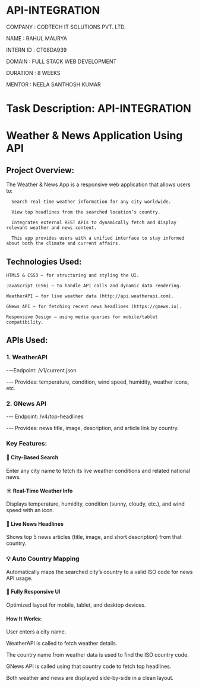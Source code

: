 # API-INTEGRATION

 
COMPANY : CODTECH IT SOLUTIONS PVT. LTD.

NAME : RAHUL MAURYA

INTERN ID : CT08DA939

DOMAIN :  FULL STACK WEB DEVELOPMENT

DURATION : 8 WEEKS

MENTOR : NEELA SANTHOSH KUMAR

# Task Description:  API-INTEGRATION

# Weather & News Application  Using API

## Project Overview:

  The Weather & News App is a responsive web application that allows users to:

      Search real-time weather information for any city worldwide.

      View top headlines from the searched location’s country.

      Integrates external REST APIs to dynamically fetch and display relevant weather and news content.

      This app provides users with a unified interface to stay informed about both the climate and current affairs.

## Technologies Used:

    HTML5 & CSS3 – for structuring and styling the UI.

    JavaScript (ES6) – to handle API calls and dynamic data rendering.

    WeatherAPI – for live weather data (http://api.weatherapi.com).

    GNews API – for fetching recent news headlines (https://gnews.io).

    Responsive Design – using media queries for mobile/tablet compatibility.

## APIs Used:
### 1. WeatherAPI

---Endpoint: /v1/current.json

--- Provides: temperature, condition, wind speed, humidity, weather icons, etc.

### 2. GNews API

--- Endpoint: /v4/top-headlines

--- Provides: news title, image, description, and article link by country.

### Key Features:
#### 🔎 City-Based Search
Enter any city name to fetch its live weather conditions and related national news.

#### ☀️ Real-Time Weather Info
Displays temperature, humidity, condition (sunny, cloudy, etc.), and wind speed with an icon.

#### 📰 Live News Headlines
Shows top 5 news articles (title, image, and short description) from that country.

### 💡 Auto Country Mapping
Automatically maps the searched city’s country to a valid ISO code for news API usage.

#### 📱 Fully Responsive UI
Optimized layout for mobile, tablet, and desktop devices.


#### How It Works:
  User enters a city name.

  WeatherAPI is called to fetch weather details.

  The country name from weather data is used to find the ISO country code.

  GNews API is called using that country code to fetch top headlines.

  Both weather and news are displayed side-by-side in a clean layout.







  
